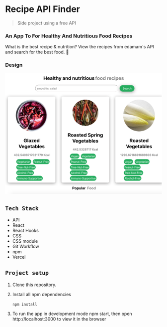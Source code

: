 # Recipe API Finder

> Side project using a free API 

### An App To For Healthy And Nutritious Food Recipes

What is the best recipe & nutrition? View the recipes from edamam´s API and search for the best food. 🥗

### Design

![recipe](src/recipes.png)

## `Tech Stack`

- API
- React
- React Hooks
- CSS
- CSS module
- Git Workflow
- npm
- Vercel

## `Project setup`

1. Clone this repository.
2. Install all npm dependencies

   `npm install`

3. To run the app in development mode npm start, then open http://localhost:3000 to view it in the browser

